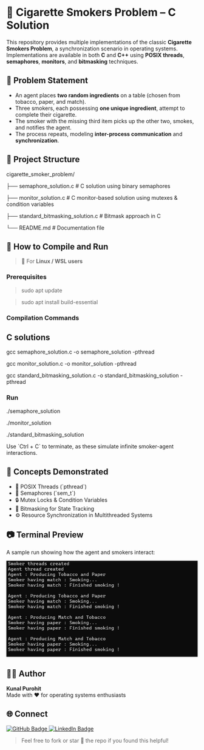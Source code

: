 # 🚬 Cigarette Smokers Problem – C Solution

This repository provides multiple implementations of the classic **Cigarette Smokers Problem**, a synchronization scenario in operating systems. Implementations are available in both **C** and **C++** using **POSIX threads**, **semaphores**, **monitors**, and **bitmasking** techniques.

## 🔧 Problem Statement
- An agent places **two random ingredients** on a table (chosen from tobacco, paper, and match).
- Three smokers, each possessing **one unique ingredient**, attempt to complete their cigarette.
- The smoker with the missing third item picks up the other two, smokes, and notifies the agent.
- The process repeats, modeling **inter-process communication** and **synchronization**.

## 📁 Project Structure

cigarette_smoker_problem/

├── semaphore_solution.c                  # C solution using binary semaphores

├── monitor_solution.c                    # C monitor-based solution using mutexes & condition variables

├── standard_bitmasking_solution.c        # Bitmask approach in C

└── README.md                             # Documentation file

## 🚀 How to Compile and Run
> 🐧 For **Linux / WSL users**

### Prerequisites

> sudo apt update

> sudo apt install build-essential

### Compilation Commands

## C solutions
gcc semaphore_solution.c -o semaphore_solution -pthread

gcc monitor_solution.c -o monitor_solution -pthread

gcc standard_bitmasking_solution.c -o standard_bitmasking_solution -pthread

### Run

./semaphore_solution

./monitor_solution

./standard_bitmasking_solution

Use \`Ctrl + C\` to terminate, as these simulate infinite smoker-agent interactions.

## 🧠 Concepts Demonstrated
- 🧵 POSIX Threads (\`pthread\`)
- 🔁 Semaphores (\`sem_t\`)
- 🔒 Mutex Locks & Condition Variables
- 🎯 Bitmasking for State Tracking
- ⚙️ Resource Synchronization in Multithreaded Systems

## 📷 Terminal Preview

A sample run showing how the agent and smokers interact:

![Smoker terminal output](assets/terminal_output.png)


## 👨‍💻 Author
**Kunal Purohit**  
Made with ❤️ for operating systems enthusiasts

## 🌐 Connect

<p align="left">
  <a href="https://github.com/KunalInTech" target="_blank">
    <img src="https://img.shields.io/badge/GitHub-KunalInTech-181717?style=for-the-badge&logo=github" alt="GitHub Badge"/>
  </a>
  <a href="https://www.linkedin.com/in/kunal-purohit-a95a422b0/" target="_blank">
    <img src="https://img.shields.io/badge/LinkedIn-Kunal%20Purohit-0A66C2?style=for-the-badge&logo=linkedin&logoColor=white" alt="LinkedIn Badge"/>
  </a>
</p>

> Feel free to fork or star 🌟 the repo if you found this helpful!

